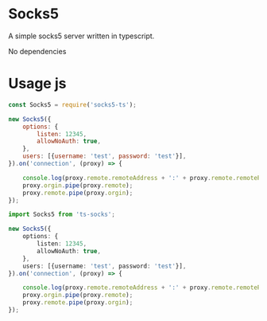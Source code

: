 

# Socks5
A simple socks5 server written in typescript.

No dependencies

# Usage js  
```javascript
const Socks5 = require('socks5-ts');

new Socks5({
	options: {
		listen: 12345,
		allowNoAuth: true,
	},
	users: [{username: 'test', password: 'test'}],
}).on('connection', (proxy) => {

	console.log(proxy.remote.remoteAddress + ':' + proxy.remote.remotePort);
	proxy.orgin.pipe(proxy.remote);
	proxy.remote.pipe(proxy.orgin);
});
```

```typescript
import Socks5 from 'ts-socks';

new Socks5({
    options: {
        listen: 12345,
        allowNoAuth: true,
    },
    users: [{username: 'test', password: 'test'}],
}).on('connection', (proxy) => {

    console.log(proxy.remote.remoteAddress + ':' + proxy.remote.remotePort);
    proxy.orgin.pipe(proxy.remote);
    proxy.remote.pipe(proxy.orgin);
});
```